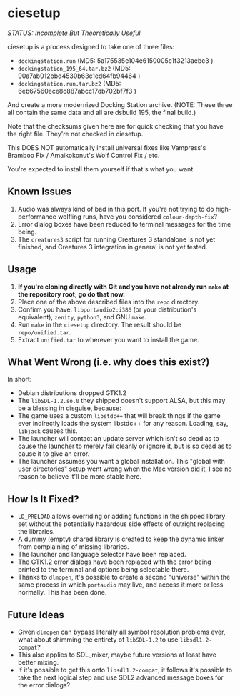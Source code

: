 # ciesetup

*STATUS: Incomplete But Theoretically Useful*

ciesetup is a process designed to take one of three files:

+ `dockingstation.run` (MD5: 5a175535e104e6150005c1f3213aebc3 )
+ `dockingstation_195_64.tar.bz2` (MD5: 90a7ab012bbd4530b63c1ed64fb94464 )
+ `dockingstation.run.tar.bz2` (MD5: 6eb67560ece8c887abcc17db702bf7f3 )

And create a more modernized Docking Station archive. (NOTE: These three all contain the same data and all are dsbuild 195, the final build.)

Note that the checksums given here are for quick checking that you have the right file. They're not checked in ciesetup.

This DOES NOT automatically install universal fixes like Vampress's Bramboo Fix / Amaikokonut's Wolf Control Fix / etc.

You're expected to install them yourself if that's what you want.

## Known Issues

1. Audio was always kind of bad in this port. If you're not trying to do high-performance wolfling runs, have you considered `colour-depth-fix`?
2. Error dialog boxes have been reduced to terminal messages for the time being.
3. The `creatures3` script for running Creatures 3 standalone is not yet finished, and Creatures 3 integration in general is not yet tested.

## Usage

1. **If you're cloning directly with Git and you have not already run `make` at the repository root, go do that now.**
2. Place one of the above described files into the `repo` directory.
3. Confirm you have: `libportaudio2:i386` (or your distribution's equivalent), `zenity`, `python3`, and GNU `make`.
4. Run `make` in the `ciesetup` directory. The result should be `repo/unified.tar`.
5. Extract `unified.tar` to wherever you want to install the game.

## What Went Wrong (i.e. why does this exist?)

In short:

+ Debian distributions dropped GTK1.2
+ The `libSDL-1.2.so.0` they shipped doesn't support ALSA, but this may be a blessing in disguise, because:
+ The game uses a custom `libstdc++` that will break things if the game ever indirectly loads the system libstdc++ for any reason. Loading, say, `libjack` causes this.
+ The launcher will contact an update server which isn't so dead as to cause the launcher to merely fail cleanly or ignore it, but is so dead as to cause it to give an error.
+ The launcher assumes you want a global installation. This "global with user directories" setup went wrong when the Mac version did it, I see no reason to believe it'll be more stable here.

## How Is It Fixed?

+ `LD_PRELOAD` allows overriding or adding functions in the shipped library set without the potentially hazardous side effects of outright replacing the libraries.
+ A dummy (empty) shared library is created to keep the dynamic linker from complaining of missing libraries.
+ The launcher and language selector have been replaced.
+ The GTK1.2 error dialogs have been replaced with the error being printed to the terminal and options being selectable there.
+ Thanks to `dlmopen`, it's possible to create a second "universe" within the same process in which `portaudio` may live, and access it more or less normally. This has been done.

## Future Ideas

+ Given `dlmopen` can bypass literally all symbol resolution problems ever, what about shimming the entirety of `libSDL-1.2` to use `libsdl1.2-compat`?
+ This also applies to SDL_mixer, maybe future versions at least have better mixing.
+ If it's possible to get this onto `libsdl1.2-compat`, it follows it's possible to take the next logical step and use SDL2 advanced message boxes for the error dialogs?

